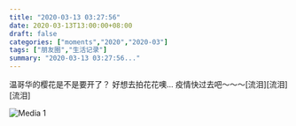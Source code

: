 ```yaml
---
title: "2020-03-13 03:27:56"
date: 2020-03-13T13:00:00+08:00
draft: false
categories: ["moments","2020","2020-03"]
tags: ["朋友圈","生活记录"]
summary: "2020-03-13 03:27:56..."
---
```


温哥华的樱花是不是要开了？
好想去拍花花噢…
疫情快过去吧～～～[流泪][流泪][流泪]

![Media 1](/Moments/photos/2020-03-13/202003130327560.jpg)

